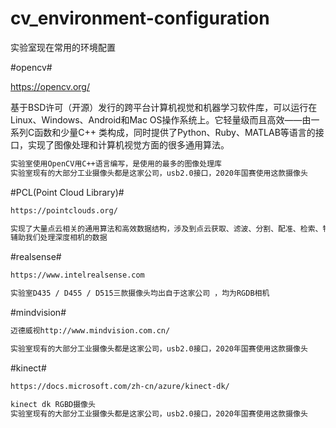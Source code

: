 # cv_environment-configuration

实验室现在常用的环境配置

#opencv#

https://opencv.org/

基于BSD许可（开源）发行的跨平台计算机视觉和机器学习软件库，可以运行在Linux、Windows、Android和Mac OS操作系统上。它轻量级而且高效——由一系列C函数和少量C++ 类构成，同时提供了Python、Ruby、MATLAB等语言的接口，实现了图像处理和计算机视觉方面的很多通用算法。

```bash
实验室使用OpenCV用C++语言编写，是使用的最多的图像处理库
实验室现有的大部分工业摄像头都是这家公司，usb2.0接口，2020年国赛使用这款摄像头
```


#PCL(Point Cloud Library)#
```bash
https://pointclouds.org/

实现了大量点云相关的通用算法和高效数据结构，涉及到点云获取、滤波、分割、配准、检索、特征提取、识别、追踪、曲面重建、可视化等
辅助我们处理深度相机的数据
```



#realsense#
```bash
https://www.intelrealsense.com

实验室D435 / D455 / D515三款摄像头均出自于这家公司 ，均为RGDB相机
```
 

#mindvision#
```bash
迈德威视http://www.mindvision.com.cn/

实验室现有的大部分工业摄像头都是这家公司，usb2.0接口，2020年国赛使用这款摄像头
```


#kinect#
```bash
https://docs.microsoft.com/zh-cn/azure/kinect-dk/

kinect dk RGBD摄像头
实验室现有的大部分工业摄像头都是这家公司，usb2.0接口，2020年国赛使用这款摄像头
```
